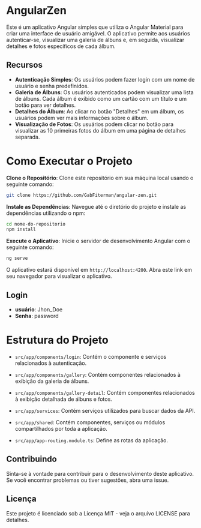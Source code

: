 # AngularZen

Este é um aplicativo Angular simples que utiliza o Angular Material para criar uma interface de usuário amigável.
O aplicativo permite aos usuários autenticar-se, visualizar uma galeria de álbuns e, em seguida, visualizar detalhes e fotos específicos de cada álbum.

## Recursos

- **Autenticação Simples**: Os usuários podem fazer login com um nome de usuário e senha predefinidos.
- **Galeria de Álbuns**: Os usuários autenticados podem visualizar uma lista de álbuns. Cada álbum é exibido como um cartão com um título e um botão para ver detalhes.
- **Detalhes do Álbum**: Ao clicar no botão "Detalhes" em um álbum, os usuários podem ver mais informações sobre o álbum.
- **Visualização de Fotos**: Os usuários podem clicar no botão para visualizar as 10 primeiras fotos do álbum em uma página de detalhes separada.

# Como Executar o Projeto

**Clone o Repositório**: Clone este repositório em sua máquina local usando o seguinte comando:

```bash
git clone https://github.com/GabFiterman/angular-zen.git
```

**Instale as Dependências**: Navegue até o diretório do projeto e instale as dependências utilizando o npm:

```bash
cd nome-do-repositorio
npm install
```

**Execute o Aplicativo**: Inicie o servidor de desenvolvimento Angular com o seguinte comando:

```bash
ng serve
```

O aplicativo estará disponível em `http://localhost:4200`. Abra este link em seu navegador para visualizar o aplicativo.

## Login

- **usuário**: Jhon_Doe
- **Senha**: password

# Estrutura do Projeto

- `src/app/components/login`: Contém o componente e serviços relacionados à autenticação.

- `src/app/components/gallery`: Contém componentes relacionados à exibição da galeria de álbuns.

- `src/app/components/gallery-detail`: Contém componentes relacionados à exibição detalhada de álbuns e fotos.

- `src/app/services`: Contém serviços utilizados para buscar dados da API.

- `src/app/shared`: Contém componentes, serviços ou módulos compartilhados por toda a aplicação.

- `src/app/app-routing.module.ts`: Define as rotas da aplicação.

## Contribuindo

Sinta-se à vontade para contribuir para o desenvolvimento deste aplicativo. Se você encontrar problemas ou tiver sugestões, abra uma issue.

## Licença

Este projeto é licenciado sob a Licença MIT - veja o arquivo LICENSE para detalhes.
